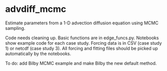 # advdiff_mcmc
Estimate parameters from a 1-D advection diffusion equation using MCMC sampling. 

Code needs cleaning up. Basic functions are in edge_funcs.py. Notebooks show example code for each case study. Forcing data is in CSV (case study 1) or netcdf (case study 3). All forcing and fitting files should be picked up automatically by the notebooks. 



To do: add Bilby MCMC example and make Bilby the new default method. 
